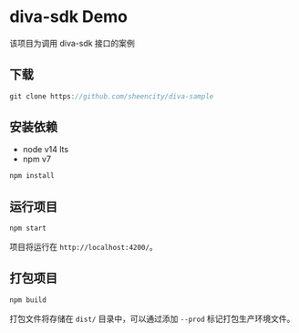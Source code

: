 # diva-sdk Demo

该项目为调用 diva-sdk 接口的案例

## 下载

```javascript
git clone https://github.com/sheencity/diva-sample
```

## 安装依赖

- node v14 lts
- npm v7

```javascript
npm install
```

## 运行项目

```javascript
npm start
```

项目将运行在 `http://localhost:4200/`。

## 打包项目

```javascript
npm build
```

打包文件将存储在 `dist/` 目录中，可以通过添加 `--prod` 标记打包生产环境文件。
